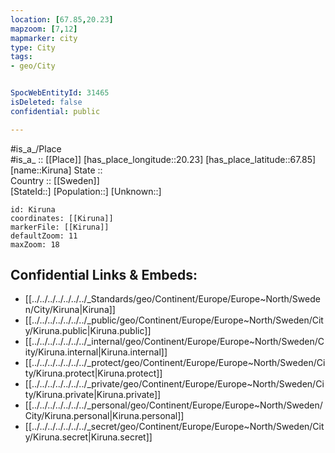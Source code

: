 ```yaml
---
location: [67.85,20.23] 
mapzoom: [7,12] 
mapmarker: city 
type: City
tags:
- geo/City


SpocWebEntityId: 31465
isDeleted: false
confidential: public

---
```

#is_a_/Place  
#is_a_ :: [[Place]] 
[has_place_longitude::20.23] 
[has_place_latitude::67.85] 
[name::Kiruna] 
State ::  
Country :: [[Sweden]]  
[StateId::] 
[Population::] 
[Unknown::] 


```leaflet
id: Kiruna
coordinates: [[Kiruna]] 
markerFile: [[Kiruna]] 
defaultZoom: 11 
maxZoom: 18
```


## Confidential Links & Embeds: 
- [[../../../../../../../_Standards/geo/Continent/Europe/Europe~North/Sweden/City/Kiruna|Kiruna]] 
- [[../../../../../../../_public/geo/Continent/Europe/Europe~North/Sweden/City/Kiruna.public|Kiruna.public]] 
- [[../../../../../../../_internal/geo/Continent/Europe/Europe~North/Sweden/City/Kiruna.internal|Kiruna.internal]] 
- [[../../../../../../../_protect/geo/Continent/Europe/Europe~North/Sweden/City/Kiruna.protect|Kiruna.protect]] 
- [[../../../../../../../_private/geo/Continent/Europe/Europe~North/Sweden/City/Kiruna.private|Kiruna.private]] 
- [[../../../../../../../_personal/geo/Continent/Europe/Europe~North/Sweden/City/Kiruna.personal|Kiruna.personal]] 
- [[../../../../../../../_secret/geo/Continent/Europe/Europe~North/Sweden/City/Kiruna.secret|Kiruna.secret]] 
